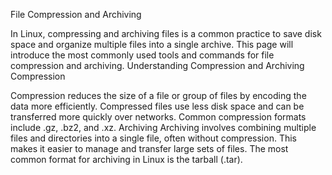 File Compression and Archiving

In Linux, compressing and archiving files is a common practice to save disk space and organize multiple files into a single archive. This page will introduce the most commonly used tools and commands for file compression and archiving.
Understanding Compression and Archiving
Compression

Compression reduces the size of a file or group of files by encoding the data more efficiently. Compressed files use less disk space and can be transferred more quickly over networks. Common compression formats include .gz, .bz2, and .xz.
Archiving
Archiving involves combining multiple files and directories into a single file, often without compression. This makes it easier to manage and transfer large sets of files. The most common format for archiving in Linux is the tarball (.tar).
